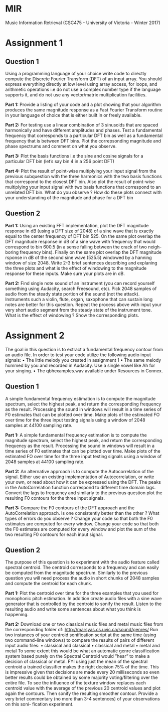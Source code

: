 # MIR
Music Information Retrieval (CSC475 - University of Victoria - Winter 2017)


# Assignment 1

## Question 1

Using a programming language of your choice write code to directly compute the Discrete Fourier Transform (DFT) of an input array. You should express everything directly at low level using array access, for loops, and arithmetic operations i.e do not use a complex number type if the language supports it, and do not use any vector/matrix multiplication facilities.

<b>Part 1:</b> Provide a listing of your code and a plot showing that your algorithm produces the same magnitude response as a Fast Fourier Transform routine in your language of choice that is either built in or freely available.

<b>Part 2:</b> For testing use a linear combination of 3 sinusoids that are spaced harmonically and have different amplitudes and phases. Test a fundamental frequency that corresponds to a particular DFT bin as well as a fundamental frequency that is between DFT bins. Plot the correpsonding magnitude and phase spectrums and comment on what you observe.

<b>Part 3:</b> Plot the basis functions i.e the sine and cosine signals for a particular DFT bin (let’s say bin 4 in a 256 point DFT)

<b>Part 4:</b> Plot the result of point-wise multiplying your input signal from the previous subquestion with the three harmonics with the two basis functions that correspond to the closest DFT bin. Also plot the result of point-wise multiplying your input signal with two basis functions that correspond to an unrelated DFT bin. What do you observe ? How do these plots connect with your understanding of the magnitude and phase for a DFT bin

## Question 2

<b>Part 1:</b> Using an existing FFT implementation, plot the DFT magnitude response
in dB (using a DFT size of 2048) of a sine wave that is exactly equal to the
center frequency of DFT bin 525. On the same plot overlap the DFT magnitude
response in dB of a sine wave with frequency that would correspond to
bin 600.5 (in a sense falling between the crack of two neigh- boring frequency
bins). Finally on the same plot overlap the DFT magnitude rsponse in dB
of the second sine wave (525.5) windowed by a hanning window of size 2048.
Write 2-3 brief sentences describing and explaning the three plots and what
is the effect of windowing to the magnitude response for these inputs. Make
sure your plots are in dB. 

<b>Part 2:</b> Find single note sound of an instrument (you can record yourself something
using Audacity, search Freesound, etc). Pick 2048 samples of audio
from the steady state portion of the sound (not the attack). Instruments
such a violin, flute, organ, saxophone that can sustain long notes are better
for this question. Repeat the process above with input your very short audio
segment from the steady state of the instrument tone. What is the effect of
windowing ? Show the corresponding plots.


# Assignment 2

The goal in this question is to extract a fundamental frequency contour from
an audio file. In order to test your code utilize the following audio input
signals:
• The little melody you created in assignment 1
• The same melody hummed by you and recorded in Audacity. Use a
single vowel like Ah for your singing.
• The qbhexamples.wav available under Resources in Connex.

## Question 1

A simple fundamental frequency estimation is to compute
the magnitude spectrum, select the highest peak, and return the
corresponding frequency as the result. Processing the sound in windows
will result in a time series of F0 estimates that can be plotted
over time. Make plots of the estimated FO over time for the three input
testing signals using a window of 2048 samples at 44100 sampling
rate.

<b>Part 1:</b> A simple fundamental frequency estimation is to compute
the magnitude spectrum, select the highest peak, and return the
corresponding frequency as the result. Processing the sound in windows
will result in a time series of F0 estimates that can be plotted
over time. Make plots of the estimated FO over time for the three input
testing signals using a window of 2048 samples at 44100 sampling
rate.

<b>Part 2:</b> An alternative approach is to compute the Autocorrelation of the signal.
Either use an existing implementation of Autocorrelation, or write
your own, or read about how it can be expressed using the DFT. The
peaks in the AutoCorrelation function correspond to different time domain
lags. Convert the lags to frequency and similarly to the previous
question plot the resulting F0 contours for the three input signals.

<b>Part 3:</b> Compare the F0 contours of the DFT approach and the
AutoCorrelation approach. Is one consistently better than the other ?
What types of errors do you observe ? Change your code so that both
the F0 estimates are computed for every window. Change your code
so that both the F0 estimates are computed for every window and plot
the sum of the two resulting F0 contours for each input signal.

## Question 2

The purpose of this question is to experiment with the audio feature called
spectral centroid. The centroid corresponds to a frequency and can easily be
computed from the magnitude spectrum. Similarly to the previous question
you will need process the audio in short chunks of 2048 samples and compute
the centroid for each chunk.

<b>Part 1:</b> Plot the centroid over time for the three examples that you used for monophonic
pitch estimation. In addition create audio files with a sine wave
generator that is controlled by the centroid to sonify the result. Listen
to the resulting audio and write some sentences about what you think is
happening.

<b>Part 2:</b> Download one or two classical music files and metal music files from the
corresponding folder of: http://marsyas.cs.uvic.ca/sound/genres/
Run two instances of your centroid sonification script at the same time
(using two command-line windows) to compare the results of pairs of different
input audio files:
• classical and classical
• classical and metal
• metal and metal
To some extent this would be what an automatic genre classification
system based purely on the Spectral Centroid would ”hear” to make a decision
of classical or metal. FYI using just the mean of the spectral centroid
a trained classifier makes the right decision 75% of the time. This is impressive
given that decisions are made every 20 milliseconds so even better
results could be obtained by some majority voting/filtering over the entire
file.
To see the influence of the texture window replaces each centroid value
with the average of the previous 20 centroid values and plot again the contours.
Then sonify the resulting smoother contour. Provide a very brief
commentary (no more than 3-4 sentences) of your observations on this soni-
fication experiment.
